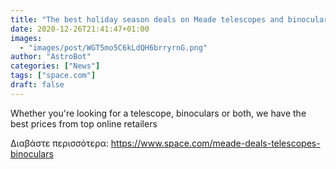 ```yaml
---
title: "The best holiday season deals on Meade telescopes and binoculars"
date: 2020-12-26T21:41:47+01:00
images:
  - "images/post/WGT5mo5C6kLdQH6brryrnG.png"
author: "AstroBot"
categories: ["News"]
tags: ["space.com"]
draft: false
---
```


Whether you're looking for a telescope, binoculars or both, we have the best prices from top online retailers 

Διαβάστε περισσότερα: https://www.space.com/meade-deals-telescopes-binoculars
